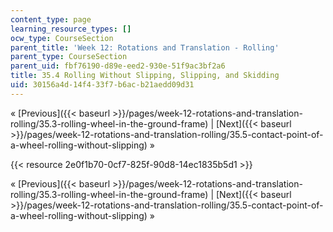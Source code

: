 ```yaml
---
content_type: page
learning_resource_types: []
ocw_type: CourseSection
parent_title: 'Week 12: Rotations and Translation - Rolling'
parent_type: CourseSection
parent_uid: fbf76190-d89e-eed2-930e-51f9ac3bf2a6
title: 35.4 Rolling Without Slipping, Slipping, and Skidding
uid: 30156a4d-14f4-33f7-b6ac-b21aedd09d31
---
```


« [Previous]({{< baseurl >}}/pages/week-12-rotations-and-translation-rolling/35.3-rolling-wheel-in-the-ground-frame) | [Next]({{< baseurl >}}/pages/week-12-rotations-and-translation-rolling/35.5-contact-point-of-a-wheel-rolling-without-slipping) »

{{< resource 2e0f1b70-0cf7-825f-90d8-14ec1835b5d1 >}}

« [Previous]({{< baseurl >}}/pages/week-12-rotations-and-translation-rolling/35.3-rolling-wheel-in-the-ground-frame) | [Next]({{< baseurl >}}/pages/week-12-rotations-and-translation-rolling/35.5-contact-point-of-a-wheel-rolling-without-slipping) »